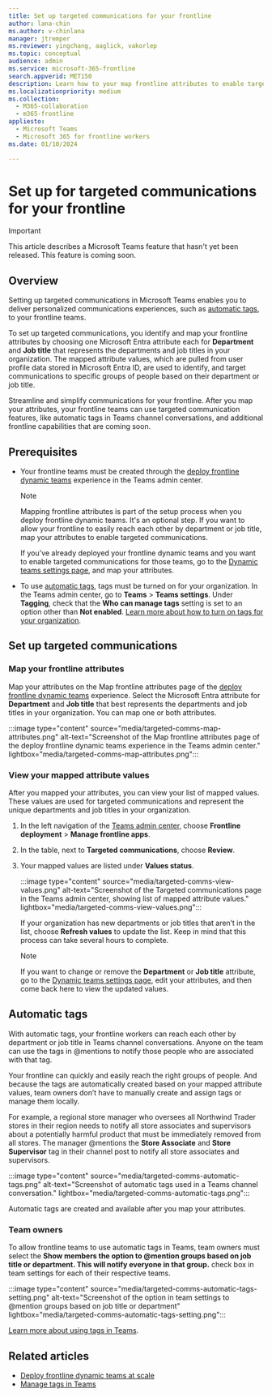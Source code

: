 ```yaml
---
title: Set up targeted communications for your frontline
author: lana-chin
ms.author: v-chinlana
manager: jtremper
ms.reviewer: yingchang, aaglick, vakorlep
ms.topic: conceptual
audience: admin
ms.service: microsoft-365-frontline
search.appverid: MET150
description: Learn how to your map frontline attributes to enable targeted communications features, such as automatic tags, for your frontline teams. 
ms.localizationpriority: medium
ms.collection: 
  - M365-collaboration
  - m365-frontline
appliesto: 
  - Microsoft Teams
  - Microsoft 365 for frontline workers
ms.date: 01/10/2024

---
```


# Set up for targeted communications for your frontline

> [!IMPORTANT]
> This article describes a Microsoft Teams feature that hasn't yet been released. This feature is coming soon.

## Overview

Setting up targeted communications in Microsoft Teams enables you to deliver personalized communications experiences, such as [automatic tags](#automatic-tags), to your frontline teams.

To set up targeted communications, you identify and map your frontline attributes by choosing one Microsoft Entra attribute each for **Department** and **Job title** that represents the departments and job titles in your organization. The mapped attribute values, which are pulled from user profile data stored in Microsoft Entra ID, are used to identify, and target communications to specific groups of people based on their department or job title.

Streamline and simplify communications for your frontline. After you map your attributes, your frontline teams can use targeted communication features, like automatic tags in Teams channel conversations, and additional frontline capabilities that are coming soon.

## Prerequisites

- Your frontline teams must be created through the [deploy frontline dynamic teams](deploy-dynamic-teams-at-scale.md) experience in the Teams admin center.

    > [!NOTE]
    > Mapping frontline attributes is part of the setup process when you deploy frontline dynamic teams. It's an optional step. If you want to allow your frontline to easily reach each other by department or job title, map your attributes to enable targeted communications.
    >
    > If you've already deployed your frontline dynamic teams and you want to enable targeted communications for those teams, go to the [Dynamic teams settings page](deploy-dynamic-teams-at-scale.md#edit-your-frontline-team-settings), and map your attributes.
- To use [automatic tags](#automatic-tags), tags must be turned on for your organization. In the Teams admin center, go to **Teams** > **Teams settings**.  Under **Tagging**, check that the **Who can manage tags** setting is set to an option other than **Not enabled**. [Learn more about how to turn on tags for your organization](/microsoftteams/manage-tags).

## Set up targeted communications

### Map your frontline attributes

Map your attributes on the Map frontline attributes page of the [deploy frontline dynamic teams](deploy-dynamic-teams-at-scale.md) experience. Select the Microsoft Entra attribute for **Department** and **Job title** that best represents the departments and job titles in your organization. You can map one or both attributes.

:::image type="content" source="media/targeted-comms-map-attributes.png" alt-text="Screenshot of the Map frontline attributes page of the deploy frontline dynamic teams experience in the Teams admin center." lightbox="media/targeted-comms-map-attributes.png":::

### View your mapped attribute values

After you mapped your attributes, you can view your list of mapped values. These values are used for targeted communications and represent the unique departments and job titles in your organization.

1. In the left navigation of the [Teams admin center](https://admin.teams.microsoft.com), choose **Frontline deployment** > **Manage frontline apps**.
1. In the table, next to **Targeted communications**, choose **Review**.
1. Your mapped values are listed under **Values status**.

    :::image type="content" source="media/targeted-comms-view-values.png" alt-text="Screenshot of the Targeted communications page in the Teams admin center, showing list of mapped attribute values." lightbox="media/targeted-comms-view-values.png":::

    If your organization has new departments or job titles that aren’t in the list, choose **Refresh values** to update the list. Keep in mind that this process can take several hours to complete.

    > [!NOTE]
    > If you want to change or remove the **Department** or **Job title** attribute, go to the [Dynamic teams settings page](deploy-dynamic-teams-at-scale.md#edit-your-frontline-team-settings), edit your attributes, and then come back here to view the updated values.

## Automatic tags

With automatic tags, your frontline workers can reach each other by department or job title in Teams channel conversations. Anyone on the team can use the tags in @mentions to notify those people who are associated with that tag.

Your frontline can quickly and easily reach the right groups of people. And because the tags are automatically created based on your mapped attribute values, team owners don’t have to manually create and assign tags or manage them locally.

For example, a regional store manager who oversees all Northwind Trader stores in their region needs to notify all store associates and supervisors about a potentially harmful product that must be immediately removed from all stores. The manager @mentions the **Store Associate** and **Store Supervisor** tag in their channel post to notify all store associates and supervisors.

:::image type="content" source="media/targeted-comms-automatic-tags.png" alt-text="Screenshot of automatic tags used in a  Teams channel conversation." lightbox="media/targeted-comms-automatic-tags.png":::

Automatic tags are created and available after you map your attributes.

### Team owners

To allow frontline teams to use automatic tags in Teams, team owners must select the **Show members the option to @mention groups based on job title or department. This will notify everyone in that group.** check box in team settings for each of their respective teams.

:::image type="content" source="media/targeted-comms-automatic-tags-setting.png" alt-text="Screenshot of the option in team settings to @mention groups based on job title or department" lightbox="media/targeted-comms-automatic-tags-setting.png":::

[Learn more about using tags in Teams](https://support.microsoft.com/office/using-tags-in-microsoft-teams-667bd56f-32b8-4118-9a0b-56807c96d91e).

## Related articles

- [Deploy frontline dynamic teams at scale](deploy-dynamic-teams-at-scale.md)
- [Manage tags in Teams](/microsoftteams/manage-tags)
